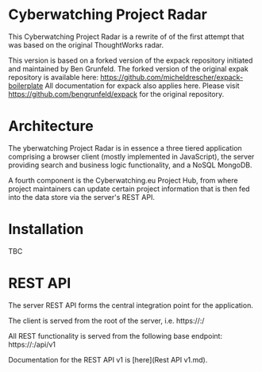 # Cyberwatching Project Radar

This Cyberwatching Project Radar is a rewrite of of the first attempt that was based on the original ThoughtWorks radar.

This version is based on a forked version of the expack repository initiated and maintained by Ben Grunfeld. The forked version of the original expak repository is available here: https://github.com/micheldrescher/expack-boilerplate All documentation for expack also applies here. Please visit https://github.com/bengrunfeld/expack for the original repository.

# Architecture

The yberwatching Project Radar is in essence a three tiered application comprising a browser client (mostly implemented in JavaScript), the server providing search and business logic functionality, and a NoSQL MongoDB.

A fourth component is the Cyberwatching.eu Project Hub, from where project maintainers can update certain project information that is then fed into the data store via the server's REST API.

# Installation

TBC

# REST API

The server REST API forms the central integration point for the application.

The client is served from the root of the server, i.e. https://<server>:<port>/

All REST functionality is served from the following base endpoint: https://<server>:<port>/api/v1

Documentation for the REST API v1 is [here](Rest API v1.md).
